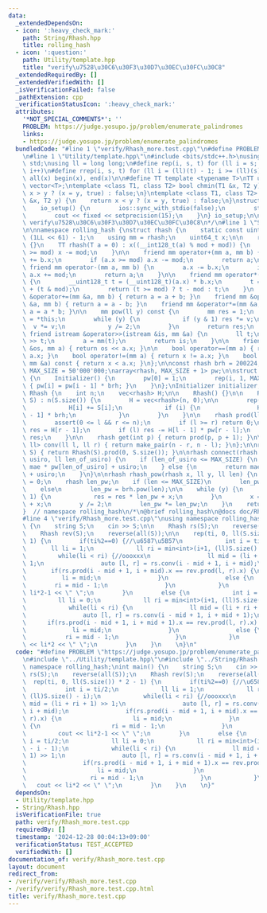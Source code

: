 ```yaml
---
data:
  _extendedDependsOn:
  - icon: ':heavy_check_mark:'
    path: String/Rhash.hpp
    title: rolling_hash
  - icon: ':question:'
    path: Utility/template.hpp
    title: "verify\u7528\u30C6\u30F3\u30D7\u30EC\u30FC\u30C8"
  _extendedRequiredBy: []
  _extendedVerifiedWith: []
  _isVerificationFailed: false
  _pathExtension: cpp
  _verificationStatusIcon: ':heavy_check_mark:'
  attributes:
    '*NOT_SPECIAL_COMMENTS*': ''
    PROBLEM: https://judge.yosupo.jp/problem/enumerate_palindromes
    links:
    - https://judge.yosupo.jp/problem/enumerate_palindromes
  bundledCode: "#line 1 \"verify/Rhash_more.test.cpp\"\n#define PROBLEM \"https://judge.yosupo.jp/problem/enumerate_palindromes\"\
    \n#line 1 \"Utility/template.hpp\"\n#include <bits/stdc++.h>\nusing namespace\
    \ std;\nusing ll = long long;\n#define rep(i, s, t) for (ll i = s; i < (ll)(t);\
    \ i++)\n#define rrep(i, s, t) for (ll i = (ll)(t) - 1; i >= (ll)(s); i--)\n#define\
    \ all(x) begin(x), end(x)\n\n#define TT template <typename T>\nTT using vec =\
    \ vector<T>;\ntemplate <class T1, class T2> bool chmin(T1 &x, T2 y) {\n    return\
    \ x > y ? (x = y, true) : false;\n}\ntemplate <class T1, class T2> bool chmax(T1\
    \ &x, T2 y) {\n    return x < y ? (x = y, true) : false;\n}\nstruct io_setup {\n\
    \    io_setup() {\n        ios::sync_with_stdio(false);\n        std::cin.tie(nullptr);\n\
    \        cout << fixed << setprecision(15);\n    }\n} io_setup;\n\n/*\n@brief\
    \ verify\u7528\u30C6\u30F3\u30D7\u30EC\u30FC\u30C8\n*/\n#line 1 \"String/Rhash.hpp\"\
    \n\nnamespace rolling_hash {\nstruct rhash {\n    static const uint64_t mod =\
    \ (1LL << 61) - 1;\n    using mm = rhash;\n    uint64_t x;\n\n    rhash() : x(0)\
    \ {}\n    TT rhash(T a = 0) : x((__int128_t(a) % mod + mod)) {\n        if (x\
    \ >= mod) x -= mod;\n    }\n\n    friend mm operator+(mm a, mm b) {\n        a.x\
    \ += b.x;\n        if (a.x >= mod) a.x -= mod;\n        return a;\n    }\n   \
    \ friend mm operator-(mm a, mm b) {\n        a.x -= b.x;\n        if (a.x >= mod)\
    \ a.x += mod;\n        return a;\n    }\n\n    friend mm operator*(mm a, mm b)\
    \ {\n        __uint128_t t = (__uint128_t)(a.x) * b.x;\n        t = (t >> 61)\
    \ + (t & mod);\n        return (t >= mod) ? t - mod : t;\n    }\n    friend mm\
    \ &operator+=(mm &a, mm b) { return a = a + b; }\n    friend mm &operator-=(mm\
    \ &a, mm b) { return a = a - b; }\n    friend mm &operator*=(mm &a, mm b) { return\
    \ a = a * b; }\n\n    mm pow(ll y) const {\n        mm res = 1;\n        mm v\
    \ = *this;\n        while (y) {\n            if (y & 1) res *= v;\n          \
    \  v *= v;\n            y /= 2;\n        }\n        return res;\n    }\n\n   \
    \ friend istream &operator>>(istream &is, mm &a) {\n        ll t;\n\n        cin\
    \ >> t;\n        a = mm(t);\n        return is;\n    }\n\n    friend ostream &operator<<(ostream\
    \ &os, mm a) { return os << a.x; }\n\n    bool operator==(mm a) { return x ==\
    \ a.x; }\n    bool operator!=(mm a) { return x != a.x; }\n    bool operator<(const\
    \ mm &a) const { return x < a.x; }\n};\n\nconst rhash brh = 200224;\nconst int\
    \ MAX_SIZE = 50'000'000;\narray<rhash, MAX_SIZE + 1> pw;\n\nstruct Initializer\
    \ {\n    Initializer() {\n        pw[0] = 1;\n        rep(i, 1, MAX_SIZE + 1)\
    \ { pw[i] = pw[i - 1] * brh; }\n    }\n};\nInitializer initializer;\n\nstruct\
    \ Rhash {\n    int n;\n    vec<rhash> H;\n\n    Rhash() {}\n\n    Rhash(string\
    \ S) : n(S.size()) {\n        H = vec<rhash>(n, 0);\n\n        rep(i, 0, n) {\n\
    \            H[i] += S[i];\n            if (i) {\n                H[i] += H[i\
    \ - 1] * brh;\n            }\n        }\n    }\n\n    rhash prod(ll l, ll r) {\n\
    \        assert(0 <= l && r <= n);\n        if (l >= r) return 0;\n        rhash\
    \ res = H[r - 1];\n        if (l) res -= H[l - 1] * pw[r - l];\n        return\
    \ res;\n    }\n\n    rhash get(int p) { return prod(p, p + 1); }\n\n    pair<ll,\
    \ ll> conv(ll l, ll r) { return make_pair(n - r, n - l); }\n};\n\nrhash cal_rhash(string\
    \ S) { return Rhash(S).prod(0, S.size()); }\n\nrhash connect(rhash mae, rhash\
    \ usiro, ll len_of_usiro) {\n    if (len_of_usiro <= MAX_SIZE) {\n        return\
    \ mae * pw[len_of_usiro] + usiro;\n    } else {\n        return mae * brh.pow(len_of_usiro)\
    \ + usiro;\n    }\n}\n\nrhash rhash_pow(rhash x, ll y, ll len) {\n    rhash res\
    \ = 0;\n    rhash len_pw;\n    if (len <= MAX_SIZE)\n        len_pw = pw[len];\n\
    \    else\n        len_pw = brh.pow(len);\n\n    while (y) {\n        if (y &\
    \ 1) {\n            res = res * len_pw + x;\n        }\n        x = x * len_pw\
    \ + x;\n        y /= 2;\n        len_pw *= len_pw;\n    }\n    return res;\n}\n\
    }  // namespace rolling_hash\n/*\n@brief rolling_hash\n@docs doc/Rhash.md\n*/\n\
    #line 4 \"verify/Rhash_more.test.cpp\"\nusing namespace rolling_hash;\nint main()\
    \ {\n    string S;\n    cin >> S;\n\n    Rhash rs(S);\n    reverse(all(S));\n\
    \    Rhash rev(S);\n    reverse(all(S));\n\n    rep(ti, 0, ll(S.size()) * 2 -\
    \ 1) {\n        if(ti%2==0) {//\u6587\u5B57\n            int i = ti/2;\n     \
    \       ll li = 1;\n            ll ri = min<int>(i+1, (ll)S.size() - i);\n   \
    \         while(li < ri) {//oooxxx\n                ll mid = (li + ri + 1) >>\
    \ 1;\n                auto [l, r] = rs.conv(i - mid + 1, i + mid);\n         \
    \       if(rs.prod(i - mid + 1, i + mid).x == rev.prod(l, r).x) {\n          \
    \          li = mid;\n                }\n                else {\n            \
    \        ri = mid - 1;\n                }\n            }\n            cout <<\
    \ li*2-1 << \" \";\n        }\n        else {\n            int i = ti/2;\n   \
    \         ll li = 0;\n            ll ri = min<int>(i+1, (ll)S.size() - i - 1);\n\
    \            while(li < ri) {\n                ll mid = (li + ri + 1) >> 1;\n\
    \                auto [l, r] = rs.conv(i - mid + 1, i + mid + 1);\n          \
    \      if(rs.prod(i - mid + 1, i + mid + 1).x == rev.prod(l, r).x) {\n       \
    \             li = mid;\n                }\n                else {\n         \
    \           ri = mid - 1;\n                }\n            }\n            cout\
    \ << li*2 << \" \";\n        }\n    }\n    \n}\n"
  code: "#define PROBLEM \"https://judge.yosupo.jp/problem/enumerate_palindromes\"\
    \n#include \"../Utility/template.hpp\"\n#include \"../String/Rhash.hpp\"\nusing\
    \ namespace rolling_hash;\nint main() {\n    string S;\n    cin >> S;\n\n    Rhash\
    \ rs(S);\n    reverse(all(S));\n    Rhash rev(S);\n    reverse(all(S));\n\n  \
    \  rep(ti, 0, ll(S.size()) * 2 - 1) {\n        if(ti%2==0) {//\u6587\u5B57\n \
    \           int i = ti/2;\n            ll li = 1;\n            ll ri = min<int>(i+1,\
    \ (ll)S.size() - i);\n            while(li < ri) {//oooxxx\n                ll\
    \ mid = (li + ri + 1) >> 1;\n                auto [l, r] = rs.conv(i - mid + 1,\
    \ i + mid);\n                if(rs.prod(i - mid + 1, i + mid).x == rev.prod(l,\
    \ r).x) {\n                    li = mid;\n                }\n                else\
    \ {\n                    ri = mid - 1;\n                }\n            }\n   \
    \         cout << li*2-1 << \" \";\n        }\n        else {\n            int\
    \ i = ti/2;\n            ll li = 0;\n            ll ri = min<int>(i+1, (ll)S.size()\
    \ - i - 1);\n            while(li < ri) {\n                ll mid = (li + ri +\
    \ 1) >> 1;\n                auto [l, r] = rs.conv(i - mid + 1, i + mid + 1);\n\
    \                if(rs.prod(i - mid + 1, i + mid + 1).x == rev.prod(l, r).x) {\n\
    \                    li = mid;\n                }\n                else {\n  \
    \                  ri = mid - 1;\n                }\n            }\n         \
    \   cout << li*2 << \" \";\n        }\n    }\n    \n}"
  dependsOn:
  - Utility/template.hpp
  - String/Rhash.hpp
  isVerificationFile: true
  path: verify/Rhash_more.test.cpp
  requiredBy: []
  timestamp: '2024-12-28 00:04:13+09:00'
  verificationStatus: TEST_ACCEPTED
  verifiedWith: []
documentation_of: verify/Rhash_more.test.cpp
layout: document
redirect_from:
- /verify/verify/Rhash_more.test.cpp
- /verify/verify/Rhash_more.test.cpp.html
title: verify/Rhash_more.test.cpp
---
```

